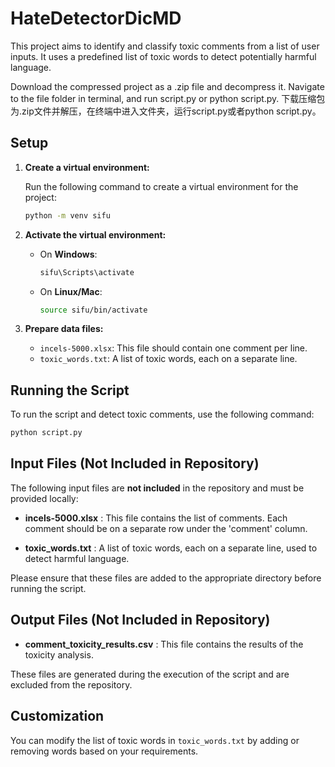 # HateDetectorDicMD
This project aims to identify and classify toxic comments from a list of user inputs. It uses a predefined list of toxic words to detect potentially harmful language.

Download the compressed project as a .zip file and decompress it. Navigate to the file folder in terminal, and run script.py or python script.py.
下载压缩包为.zip文件并解压，在终端中进入文件夹，运行script.py或者python script.py。


## Setup

1. **Create a virtual environment:**

   Run the following command to create a virtual environment for the project:

   ```bash
   python -m venv sifu
   ```

2. **Activate the virtual environment:**

   - On **Windows**:
     ```bash
     sifu\Scripts\activate
     ```
   - On **Linux/Mac**:
     ```bash
     source sifu/bin/activate
     ```

3. **Prepare data files:**

   - `incels-5000.xlsx`: This file should contain one comment per line.
   - `toxic_words.txt`: A list of toxic words, each on a separate line.

## Running the Script

To run the script and detect toxic comments, use the following command:

```bash
python script.py
```

## Input Files (Not Included in Repository) 
The following input files are **not included**  in the repository and must be provided locally: 
- **incels-5000.xlsx** : This file contains the list of comments. Each comment should be on a separate row under the 'comment' column.
 
- **toxic_words.txt** : A list of toxic words, each on a separate line, used to detect harmful language.

Please ensure that these files are added to the appropriate directory before running the script.

## Output Files (Not Included in Repository) 
 
- **comment_toxicity_results.csv** : This file contains the results of the toxicity analysis.

These files are generated during the execution of the script and are excluded from the repository.

## Customization

You can modify the list of toxic words in `toxic_words.txt` by adding or removing words based on your requirements.
